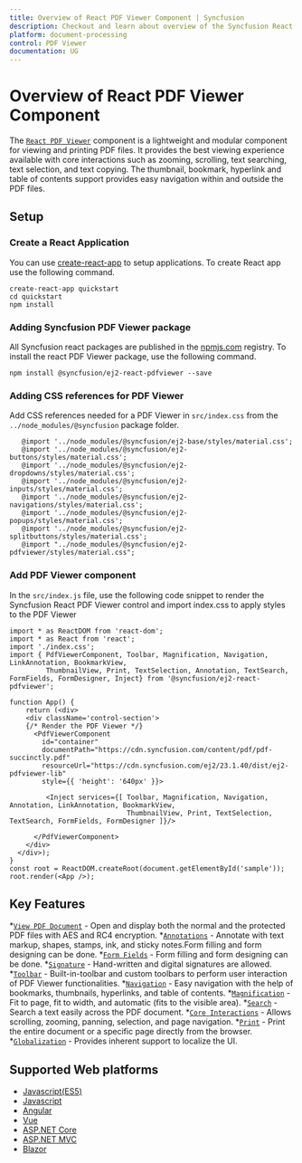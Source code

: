 ```yaml
---
title: Overview of React PDF Viewer Component | Syncfusion
description: Checkout and learn about overview of the Syncfusion React PDF Viewer component and much more details.
platform: document-processing
control: PDF Viewer
documentation: UG
---
```


# Overview of React PDF Viewer Component

The [`React PDF Viewer`](https://www.syncfusion.com/pdf-viewer-sdk) component is a lightweight and modular component for viewing and printing PDF files. It provides the best viewing experience available with core interactions such as zooming, scrolling, text searching, text selection, and text copying. The thumbnail, bookmark, hyperlink and table of contents support provides easy navigation within and outside the PDF files.

## Setup

### Create a React Application

You can use [create-react-app](https://github.com/facebook/create-react-app) to setup applications. To create React app use the following command.

```
create-react-app quickstart
cd quickstart
npm install
```

### Adding Syncfusion PDF Viewer package

All Syncfusion react packages are published in the [npmjs.com](https://www.npmjs.com/~syncfusionorg) registry. To install the react PDF Viewer package, use the following command.

```
npm install @syncfusion/ej2-react-pdfviewer --save
```
### Adding CSS references for PDF Viewer

Add CSS references needed for a PDF Viewer in `src/index.css` from the `../node_modules/@syncfusion` package folder.

```
   @import '../node_modules/@syncfusion/ej2-base/styles/material.css';
   @import '../node_modules/@syncfusion/ej2-buttons/styles/material.css';
   @import '../node_modules/@syncfusion/ej2-dropdowns/styles/material.css';
   @import '../node_modules/@syncfusion/ej2-inputs/styles/material.css';
   @import '../node_modules/@syncfusion/ej2-navigations/styles/material.css';
   @import '../node_modules/@syncfusion/ej2-popups/styles/material.css';
   @import '../node_modules/@syncfusion/ej2-splitbuttons/styles/material.css';
   @import "../node_modules/@syncfusion/ej2-pdfviewer/styles/material.css";

```
### Add PDF Viewer component

In the `src/index.js` file, use the following code snippet to render the Syncfusion React PDF Viewer control and import index.css to apply styles to the PDF Viewer

```
import * as ReactDOM from 'react-dom';
import * as React from 'react';
import './index.css';
import { PdfViewerComponent, Toolbar, Magnification, Navigation, LinkAnnotation, BookmarkView,
         ThumbnailView, Print, TextSelection, Annotation, TextSearch, FormFields, FormDesigner, Inject} from '@syncfusion/ej2-react-pdfviewer';

function App() {
    return (<div>
    <div className='control-section'>
    {/* Render the PDF Viewer */}
      <PdfViewerComponent
        id="container"
        documentPath="https://cdn.syncfusion.com/content/pdf/pdf-succinctly.pdf"
        resourceUrl="https://cdn.syncfusion.com/ej2/23.1.40/dist/ej2-pdfviewer-lib"
        style={{ 'height': '640px' }}>

         <Inject services={[ Toolbar, Magnification, Navigation, Annotation, LinkAnnotation, BookmarkView,
                             ThumbnailView, Print, TextSelection, TextSearch, FormFields, FormDesigner ]}/>

      </PdfViewerComponent>
    </div>
  </div>);
}
const root = ReactDOM.createRoot(document.getElementById('sample'));
root.render(<App />);
```

## Key Features

*[`View PDF Document`](https://help.syncfusion.com/document-processing/pdf/pdf-viewer/react/getting-started) - Open and display both the normal and the protected PDF files with AES and RC4 encryption.
*[`Annotations`](https://help.syncfusion.com/document-processing/pdf/pdf-viewer/react/annotation/text-markup-annotation) - Annotate with text markup, shapes, stamps, ink, and sticky notes.Form filling and form designing can be done.
*[`Form Fields`](https://help.syncfusion.com/document-processing/pdf/pdf-viewer/react/form-designer/create-programmatically) - Form filling and form designing can be done.
*[`Signature`](https://help.syncfusion.com/document-processing/pdf/pdf-viewer/react/annotation/signature-annotation) - Hand-written and digital signatures are allowed.
*[`Toolbar`](https://help.syncfusion.com/document-processing/pdf/pdf-viewer/react/toolbar) - Built-in-toolbar and custom toolbars to perform user interaction of PDF Viewer functionalities.
*[`Navigation`](https://help.syncfusion.com/document-processing/pdf/pdf-viewer/react/navigation) - Easy navigation with the help of bookmarks, thumbnails, hyperlinks, and table of contents.
*[`Magnification`](https://help.syncfusion.com/document-processing/pdf/pdf-viewer/react/magnification) - Fit to page, fit to width, and automatic (fits to the visible area).
*[`Search`](https://help.syncfusion.com/document-processing/pdf/pdf-viewer/react/text-search) - Search a text easily across the PDF document.
*[`Core Interactions`](https://help.syncfusion.com/document-processing/pdf/pdf-viewer/react/interaction-mode) - Allows scrolling, zooming, panning, selection, and page navigation.
*[`Print`](https://help.syncfusion.com/document-processing/pdf/pdf-viewer/react/print) - Print the entire document or a specific page directly from the browser.
*[`Globalization`](https://help.syncfusion.com/document-processing/pdf/pdf-viewer/react/globalization) - Provides inherent support to localize the UI.

## Supported Web platforms

* [Javascript(ES5)](https://help.syncfusion.com/document-processing/pdf/pdf-viewer/javascript-es5/getting-started)
* [Javascript](https://help.syncfusion.com/document-processing/pdf/pdf-viewer/javascript-es6/getting-started)
* [Angular](https://help.syncfusion.com/document-processing/pdf/pdf-viewer/angular/getting-started)
* [Vue](https://help.syncfusion.com/document-processing/pdf/pdf-viewer/react/getting-started)
* [ASP.NET Core](https://help.syncfusion.com/document-processing/pdf/pdf-viewer/asp-net-core-mvc/asp-net-core/getting-started)
* [ASP.NET MVC](https://help.syncfusion.com/document-processing/pdf/pdf-viewer/asp-net-core-mvc/asp-net-mvc/getting-started)
* [Blazor](https://help.syncfusion.com/document-processing/pdf/pdf-viewer/blazor/overview)